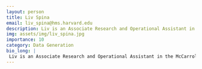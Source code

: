 ```yaml
---
layout: person
title: Liv Spina
email: liv_spina@hms.harvard.edu
description: Liv is an Associate Research and Operational Assistant in the McCarroll Lab. She runs nuclei isolation protocols for single-cell sequencing and assists in lab management tasks, such as setting up the  ... 
img: assets/img/liv_spina.jpg
importance: 10
category: Data Generation
bio_long: |
 Liv is an Associate Research and Operational Assistant in the McCarroll Lab. She runs nuclei isolation protocols for single-cell sequencing and assists in lab management tasks, such as setting up the laboratory information management system.
---
```

